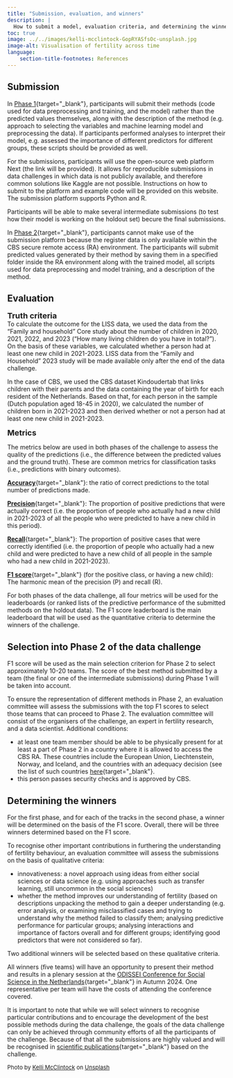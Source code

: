 ```yaml
---
title: "Submission, evaluation, and winners"
description: |
  How to submit a model, evaluation criteria, and determining the winners.
toc: true
image: ../../images/kelli-mcclintock-GopRYASfsOc-unsplash.jpg
image-alt: Visualisation of fertility across time
language: 
    section-title-footnotes: References
---
```


## Submission

In [Phase 1](/details/overview/3phases.md){target="_blank"}, participants will submit their methods (code used for data preprocessing and training, and the model) rather than the predicted values themselves, along with the description of the method (e.g. approach to selecting the variables and machine learning model and preprocessing the data). If participants performed analyses to interpret their model, e.g. assessed the importance of different predictors for different groups, these scripts should be provided as well.  

For the submissions, participants will use the open-source web platform Next (the link will be provided). It allows for reproducible submissions in data challenges in which data is not publicly available, and therefore common solutions like Kaggle are not possible. Instructions on how to submit to the platform and example code will be provided on this website. The submission platform supports Python and R.  

Participants will be able to make several intermediate submissions (to test how their model is working on the holdout set) becure the final submissions.  

In [Phase 2](/details/overview/3phases.md){target="_blank"}, participants cannot make use of the submission platform because the register data is only available within the CBS secure remote access (RA) environment. The participants will submit predicted values generated by their method by saving them in a specified folder inside the RA environment along with the trained model, all scripts used for data preprocessing and model training, and a description of the method.  


## Evaluation

  
<font size="+1">__Truth criteria__</font>  
To calculate the outcome for the LISS data, we used the data from the “Family and household” Core study about the number of children in 2020, 2021, 2022, and 2023 (“How many living children do you have in total?”). On the basis of these variables, we calculated whether a person had at least one new child in 2021-2023. LISS data from the “Family and Household” 2023 study will be made available only after the end of the data challenge.   

In the case of CBS, we used the CBS dataset Kindoudertab that links children with their parents and the data containing the year of birth for each resident of the Netherlands. Based on that, for each person in the sample (Dutch population aged 18-45 in 2020), we calculated the number of children born in 2021-2023 and then derived whether or not a person had at least one new child in 2021-2023.  

  
<font size="+1">__Metrics__</font>  

The metrics below are used in both phases of the challenge to assess the quality of the predictions (i.e., the difference between the predicted values and the ground truth). These are common metrics for classification tasks (i.e., predictions with binary outcomes).  

[__Accuracy__](https://developers.google.com/machine-learning/crash-course/classification/accuracy){target="_blank"}: the ratio of correct predictions to the total number of predictions made.  

[__Precision__](https://developers.google.com/machine-learning/crash-course/classification/precision-and-recall){target="_blank"}: The proportion of positive predictions that were actually correct (i.e. the proportion of people who actually had a new child in 2021-2023 of all the people who were predicted to have a new child in this period).  

[__Recall__](https://developers.google.com/machine-learning/crash-course/classification/precision-and-recall){target="_blank"}: The proportion of positive cases that were correctly identified (i.e. the proportion of people who actually had a new child and were predicted to have a new child of all people in the sample who had a new child in 2021-2023).  

[__F1 score__](https://www.educative.io/answers/what-is-the-f1-score){target="_blank"} (for the positive class, or having a new child): The harmonic mean of the precision (P) and recall (R).  
 
For both phases of the data challenge, all four metrics will be used for the leaderboards (or ranked lists of the predictive performance of the submitted methods on the holdout data). The F1 score leaderboard is the main leaderboard that will be used as the quantitative criteria to determine the winners of the challenge.


## Selection into Phase 2 of the data challenge 

F1 score will be used as the main selection criterion for Phase 2 to select approximately 10-20 teams. The score of the best method submitted by a team (the final or one of the intermediate submissions) during Phase 1 will be taken into account.  

To ensure the representation of different methods in Phase 2, an evaluation committee will assess the submissions with the top F1 scores to select those teams that can proceed to Phase 2. The evaluation committee will consist of the organisers of the challenge, an expert in fertility research, and a data scientist. Additional conditions:

* at least one team member should be able to be physically present for at least a part of Phase 2 in a country where it is allowed to access the CBS RA. These countries include the European Union, Liechtenstein, Norway, and Iceland, and the countries with an adequacy decision (see the list of such countries [here](https://commission.europa.eu/law/law-topic/data-protection/international-dimension-data-protection/adequacy-decisions_en){target="_blank"}.  
* this person passes security checks and is approved by CBS. 

## Determining the winners

For the first phase, and for each of the tracks in the second phase, a winner will be determined on the basis of the F1 score. Overall, there will be three winners determined based on the F1 score. 

To recognise other important contributions in furthering the understanding of fertility behaviour, an evaluation committee will assess the submissions on the basis of qualitative criteria:

* innovativeness: a novel approach using ideas from either social sciences or data science (e.g. using approaches such as transfer learning, still uncommon in the social sciences)  
* whether the method improves our understanding of fertility (based on descriptions unpacking the method to gain a deeper understanding (e.g. error analysis, or examining misclassified cases and trying to understand why the method failed to classify them; analysing predictive performance for particular groups; analysing interactions and importance of factors overall and for different groups; identifying good predictors that were not considered so far). 

Two additional winners will be selected based on these qualitative criteria.   

All winners (five teams) will have an opportunity to present their method and results in a plenary session at the [ODISSEI Conference for Social Science in the Netherlands](https://odissei-data.nl/en/2023/11/odissei-conference-for-social-science-in-the-netherlands-2023/){target="_blank"} in Autumn 2024. One representative per team will have the costs of attending the conference covered.  

It is important to note that while we will select winners to recognise particular contributions and to encourage the development of the best possible methods during the data challenge, the goals of the data challenge can only be achieved through community efforts of all the participants of the challenge. Because of that all the submissions are highly valued and will be recognised in [scientific publications](/details/overview/5special_issue.md){target="_blank"} based on the challenge. 


<font size="-1">Photo by <a href="https://unsplash.com/@kelli_mcclintock?utm_content=creditCopyText&utm_medium=referral&utm_source=unsplash">Kelli McClintock</a> on <a href="https://unsplash.com/photos/white-box-on-white-table-GopRYASfsOc?utm_content=creditCopyText&utm_medium=referral&utm_source=unsplash">Unsplash</a></font>
  